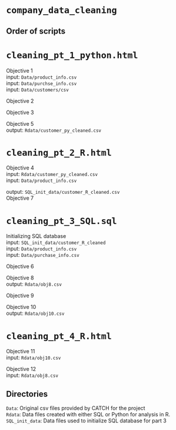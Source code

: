 # `company_data_cleaning`

## Order of scripts

# `cleaning_pt_1_python.html`

Objective 1\
input: `Data/product_info.csv`\
input: `Data/purchse_info.csv`\
input: `Data/customers/csv`

Objective 2

Objective 3

Objective 5\
output: `Rdata/customer_py_cleaned.csv`

# `cleaning_pt_2_R.html`

Objective 4\
input: `Rdata/customer_py_cleaned.csv`\
input: `Data/product_info.csv`

output: `SQL_init_data/customer_R_cleaned.csv`\
Objective 7

# `cleaning_pt_3_SQL.sql`
Initializing SQL database\
input: `SQL_init_data/customer_R_cleaned`\
input: `Data/product_info.csv`\
input: `Data/purchase_info.csv`  

Objective 6

Objective 8\
output: `Rdata/obj8.csv`

Objective 9

Objective 10\
output: `Rdata/obj10.csv`

# `cleaning_pt_4_R.html`

Objective 11\
input: `Rdata/obj10.csv`

Objective 12\
input: `Rdata/obj8.csv`

## Directories

`Data`: Original csv files provided by CATCH for the project \
`Rdata`: Data files created with either SQL or Python for analysis in R. \
`SQL_init_data`: Data files used to initialize SQL database for part 3
